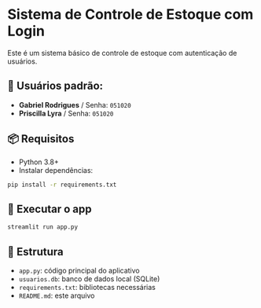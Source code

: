 
# Sistema de Controle de Estoque com Login

Este é um sistema básico de controle de estoque com autenticação de usuários.

## 👤 Usuários padrão:
- **Gabriel Rodrigues** / Senha: `051020`
- **Priscilla Lyra** / Senha: `051020`

## 📦 Requisitos
- Python 3.8+
- Instalar dependências:
```bash
pip install -r requirements.txt
```

## 🚀 Executar o app
```bash
streamlit run app.py
```

## 📁 Estrutura
- `app.py`: código principal do aplicativo
- `usuarios.db`: banco de dados local (SQLite)
- `requirements.txt`: bibliotecas necessárias
- `README.md`: este arquivo
